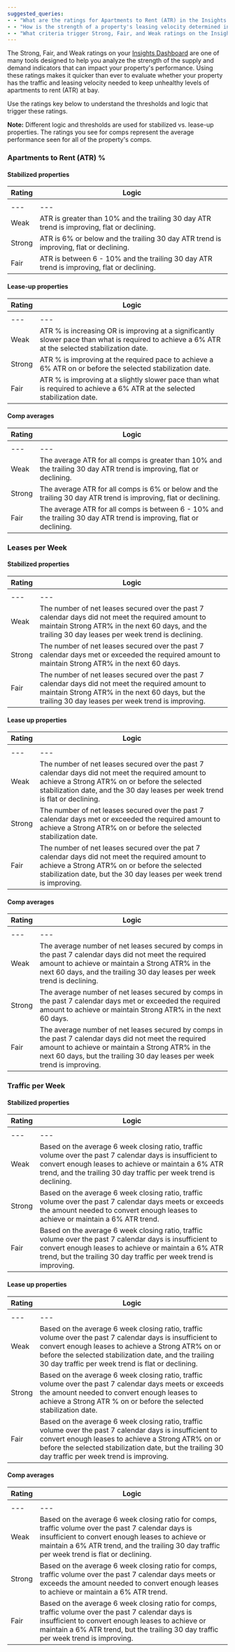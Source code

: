 ```yaml
---
suggested_queries:
- - "What are the ratings for Apartments to Rent (ATR) in the Insights Dashboard?"
- - "How is the strength of a property's leasing velocity determined in Radix?"
- - "What criteria trigger Strong, Fair, and Weak ratings on the Insights Dashboard?"
---
```

The Strong, Fair, and Weak ratings on your [Insights Dashboard](https://help.radix.com/hc/en-us/articles/30539442634253) are one of many tools designed to help you analyze the strength of the supply and demand indicators that can impact your property's performance. Using these ratings makes it quicker than ever to evaluate whether your property has the traffic and leasing velocity needed to keep unhealthy levels of apartments to rent (ATR) at bay.

Use the ratings key below to understand the thresholds and logic that trigger these ratings.

**Note:** Different logic and thresholds are used for stabilized vs. lease-up properties. The ratings you see for comps represent the average performance seen for all of the property's comps.

### **Apartments to Rent (ATR) %**

#### Stabilized properties

| Rating | Logic |
| --- | --- |
|  |  |
| --- | --- |
| Weak | ATR is greater than 10% and the trailing 30 day ATR trend is improving, flat or declining. |
| Strong | ATR is 6% or below and the trailing 30 day ATR trend is improving, flat or declining. |
| Fair | ATR is between 6 - 10% and the trailing 30 day ATR trend is improving, flat or declining. |

#### Lease-up properties

| Rating | Logic |
| --- | --- |
|  |  |
| --- | --- |
| Weak | ATR % is increasing OR is improving at a significantly slower pace than what is required to achieve a 6% ATR at the selected stabilization date. |
| Strong | ATR % is improving at the required pace to achieve a 6% ATR on or before the selected stabilization date. |
| Fair | ATR % is improving at a slightly slower pace than what is required to achieve a 6% ATR at the selected stabilization date. |

#### Comp averages

| Rating | Logic |
| --- | --- |
|  |  |
| --- | --- |
| Weak | The average ATR for all comps is greater than 10% and the trailing 30 day ATR trend is improving, flat or declining. |
| Strong | The average ATR for all comps is 6% or below and the trailing 30 day ATR trend is improving, flat or declining. |
| Fair | The average ATR for all comps is between 6 - 10% and the trailing 30 day ATR trend is improving, flat or declining. |

### **Leases per Week**

#### Stabilized properties

| Rating | Logic |
| --- | --- |
|  |  |
| --- | --- |
| Weak | The number of net leases secured over the past 7 calendar days did not meet the required amount to maintain Strong ATR% in the next 60 days, and the trailing 30 day leases per week trend is declining. |
| Strong | The number of net leases secured over the past 7 calendar days met or exceeded the required amount to maintain Strong ATR% in the next 60 days. |
| Fair | The number of net leases secured over the past 7 calendar days did not meet the required amount to maintain Strong ATR% in the next 60 days, but the trailing 30 day leases per week trend is improving. |

#### Lease up properties

| Rating | Logic |
| --- | --- |
|  |  |
| --- | --- |
| Weak | The number of net leases secured over the past 7 calendar days did not meet the required amount to achieve a Strong ATR% on or before the selected stabilization date, and the 30 day leases per week trend is flat or declining. |
| Strong | The number of net leases secured over the past 7 calendar days met or exceeded the required amount to achieve a Strong ATR% on or before the selected stabilization date. |
| Fair | The number of net leases secured over the pat 7 calendar days did not meet the required amount to achieve a Strong ATR% on or before the selected stabilization date, but the 30 day leases per week trend is improving. |

#### Comp averages

| Rating | Logic |
| --- | --- |
|  |  |
| --- | --- |
| Weak | The average number of net leases secured by comps in the past 7 calendar days did not meet the required amount to achieve or maintain a Strong ATR% in the next 60 days, and the trailing 30 day leases per week trend is declining. |
| Strong | The average number of net leases secured by comps in the past 7 calendar days met or exceeded the required amount to achieve or maintain Strong ATR% in the next 60 days. |
| Fair | The average number of net leases secured by comps in the past 7 calendar days did not meet the required amount to achieve or maintain a Strong ATR% in the next 60 days, but the trailing 30 day leases per week trend is improving. |

### **Traffic per Week**

#### Stabilized properties

| Rating | Logic |
| --- | --- |
|  |  |
| --- | --- |
| Weak | Based on the average 6 week closing ratio, traffic volume over the past 7 calendar days is insufficient to convert enough leases to achieve or maintain a 6% ATR trend, and the trailing 30 day traffic per week trend is declining. |
| Strong | Based on the average 6 week closing ratio, traffic volume over the past 7 calendar days meets or exceeds the amount needed to convert enough leases to achieve or maintain a 6% ATR trend. |
| Fair | Based on the average 6 week closing ratio, traffic volume over the past 7 calendar days is insufficient to convert enough leases to achieve or maintain a 6% ATR trend, but the trailing 30 day traffic per week trend is improving. |

#### Lease up properties

| Rating | Logic |
| --- | --- |
|  |  |
| --- | --- |
| Weak | Based on the average 6 week closing ratio, traffic volume over the past 7 calendar days is insufficient to convert enough leases to achieve a Strong ATR% on or before the selected stabilization date, and the trailing 30 day traffic per week trend is flat or declining. |
| Strong | Based on the average 6 week closing ratio, traffic volume over the past 7 calendar days meets or exceeds the amount needed to convert enough leases to achieve a Strong ATR % on or before the selected stabilization date. |
| Fair | Based on the average 6 week closing ratio, traffic volume over the past 7 calendar days is insufficient to convert enough leases to achieve a Strong ATR% on or before the selected stabilization date, but the trailing 30 day traffic per week trend is improving. |

#### Comp averages

| Rating | Logic |
| --- | --- |
|  |  |
| --- | --- |
| Weak | Based on the average 6 week closing ratio for comps, traffic volume over the past 7 calendar days is insufficient to convert enough leases to achieve or maintain a 6% ATR trend, and the trailing 30 day traffic per week trend is flat or declining. |
| Strong | Based on the average 6 week closing ratio for comps, traffic volume over the past 7 calendar days meets or exceeds the amount needed to convert enough leases to achieve or maintain a 6% ATR trend. |
| Fair | Based on the average 6 week closing ratio for comps, traffic volume over the past 7 calendar days is insufficient to convert enough leases to achieve or maintain a 6% ATR trend, but the trailing 30 day traffic per week trend is improving. |